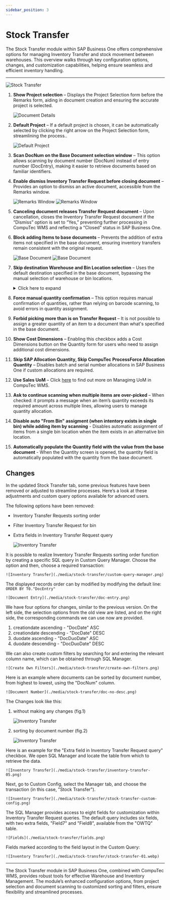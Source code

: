 ```yaml
---
sidebar_position: 3
---
```


# Stock Transfer

The Stock Transfer module within SAP Business One offers comprehensive options for managing Inventory Transfer and stock movement between warehouses. This overview walks through key configuration options, changes, and customization capabilities, helping ensure seamless and efficient inventory handling.

---

![Stock Transfer](./media/stock-transfer/stock-transfer.png)

1. **Show Project selection** – Displays the Project Selection form before the Remarks form, aiding in document creation and ensuring the accurate project is selected.

    ![Document Details](./media/stock-transfer/show-project-selection.png)

2. **Default Project** – If a default project is chosen, it can be automatically selected by clicking the right arrow on the Project Selection form, streamlining the process..

    ![Default Project](./media/stock-transfer/default-project-stock-transfer.png)

3. **Scan DocNum on the Base Document selection window** – This option allows scanning by document number (DocNum) instead of entry number (DocEntry), making it easier to retrieve documents based on familiar identifiers.

4. **Enable dismiss Inventory Transfer Request before closing document** – Provides an option to dismiss an active document, accessible from the Remarks window.

    ![Remarks Window](./media/stock-transfer/gr-remarks.png) ![Remarks Window](./media/stock-transfer/gr-remarks-01.png)

5. **Canceling document releases Transfer Request document** – Upon cancellation, closes the Inventory Transfer Request document if the “Dismiss” option is set to “Yes,” preventing further processing in CompuTec WMS and reflecting a “Closed” status in SAP Business One.

6. **Block adding Items to base documents** – Prevents the addition of extra items not specified in the base document, ensuring inventory transfers remain consistent with the original request.

    ![Base Document](./media/stock-transfer/doc-details.png) ![Base Document](./media/stock-transfer/doc-details-01.png)

7. **Skip destination Warehouse and Bin Location selection** – Uses the default destination specified in the base document, bypassing the manual selection of warehouse or bin locations.
    <details>
    <summary>Click here to expand</summary>
    <div>
    **Before marked**

    ![Before Marked](./media/stock-transfer/before-marked.png) ![Before Marked](./media/stock-transfer/before-marked-01.png) ![Before Marked](./media/stock-transfer/before-marked-02.png) ![Before Marked](./media/stock-transfer/before-marked-03.png)

    **After marked**

    ![After Marked](./media/stock-transfer/stock-transfer-quantity.png) ![After Marked](./media/stock-transfer/before-marked-01.png) ![After Marked](./media/stock-transfer/before-marked-03.png)
    </div>
    </details>

8. **Force manual quantity confirmation** – This option requires manual confirmation of quantities, rather than relying on barcode scanning, to avoid errors in quantity assignment.

9. **Forbid picking more than is on Transfer Request** – It is not possible to assign a greater quantity of an item to a document than what's specified in the base document.

10. **Show Cost Dimensions** – Enabling this checkbox adds a Cost Dimensions button on the Quantity form for users who need to assign additional cost dimensions.

11. **Skip SAP Allocation Quantity, Skip CompuTec ProcessForce Allocation Quantity** – Disables batch and serial number allocations in SAP Business One if custom allocations are required.

12. **Use Sales UoM** – Click [here](../../../user-guide/managing-uom-in-computec-wms.md) to find out more on Managimg UoM in CompuTec WMS.

13. **Ask to continue scanning when multiple items are over-picked** – When checked: it prompts a message when an item’s quantity exceeds its required amount across multiple lines, allowing users to manage quantity allocation.

14. **Disable auto "From Bin" assigment (when intentory exists in single bin) while adding item by scanning** - Disables automatic assignment of items from a single bin location when the item exists in an alternative bin location.

15. **Automatically populate the Quantity field with the value from the base document** - When the Quantity screen is opened, the quantity field is automatically populated with the quantity from the base document.

## Changes

In the updated Stock Transfer tab, some previous features have been removed or adjusted to streamline processes. Here’s a look at these adjustments and custom query options available for advanced users.

The following options have been removed:

- Inventory Transfer Requests sorting order
- Filter Inventory Transfer Request for bin
- Extra fields in Inventory Transfer Request query

    ![Inventory Transfer](./media/stock-transfer/inventory-transfer.png)

It is possible to realize Inventory Transfer Requests sorting order function by creating a specific SQL query in Custom Query Manager. Choose the option and then, choose a required transaction:

    ![Inventory Transfer](./media/stock-transfer/custom-query-manager.png)
    
The displayed records order can by modified by modifying the default line: `ORDER BY T0."DocEntry"`

    ![Document Entry](./media/stock-transfer/doc-entry.png)

We have four options for changes, similar to the previous version. On the left side, the selection options from the old view are listed, and on the right side, the corresponding commands we can use now are provided.

1. creationdate ascending - "DocDate" ASC
2. creationdate descending - "DocDate" DESC
3. duodate ascending - "DocDuoDate" ASC
4. duodate descending - "DocDuoDate" DESC

We can also create custom filters by searching for and entering the relevant column name, which can be obtained through SQL Manager.

    ![Create Own Filters](./media/stock-transfer/create-own-filters.png)

Here is an example where documents can be sorted by document number, from highest to lowest, using the "DocNum" column.

    ![Document Number](./media/stock-transfer/doc-no-desc.png)

The Changes look like this:

1. without making any changes (fig.1)

    ![Inventory Transfer](./media/stock-transfer/inventory-transfer-ascending.png)

2. sorting by document number (fig.2)

    ![Inventory Transfer](./media/stock-transfer/inventory-transfer-descending.png)

Here is an example for the "Extra field in Inventory Transfer Request query" checkbox. We open SQL Manager and locate the table from which to retrieve the data.

    ![Inventory Transfer](./media/stock-transfer/inventory-transfer-05.png)

Next, go to Custom Config, select the Manager tab, and choose the transaction (in this case, "Stock Transfer").

    ![Inventory Transfer](./media/stock-transfer/stock-transfer-custom-config.png)

The SQL Manager provides access to eight fields for customization within Inventory Transfer Request queries. The default query includes six fields, with two extra fields, "Field7" and "Field8", available from the "OWTQ" table.

    ![Fields](./media/stock-transfer/fields.png)

Fields marked according to the field layout in the Custom Query:

    ![Inventory Transfer](./media/stock-transfer/stock-transfer-01.webp)

---
The Stock Transfer module in SAP Business One, combined with CompuTec WMS, provides robust tools for effective Warehouse and Inventory Management. The module’s enhanced configuration options, from project selection and document scanning to customized sorting and filters, ensure flexibility and streamlined processes.
